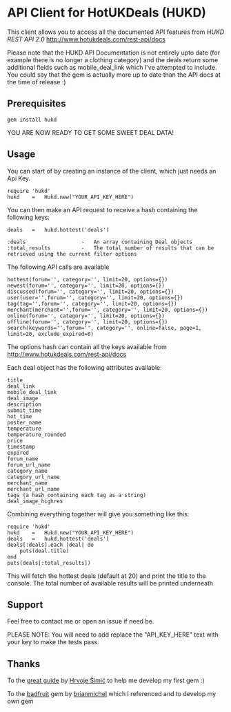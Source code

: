 API Client for HotUKDeals (HUKD)
===================================

This client allows you to access all the documented API features from *HUKD REST API 2.0*
http://www.hotukdeals.com/rest-api/docs

Please note that the HUKD API Documentation is not entirely upto date (for example there is no longer a clothing category) and the deals return some additional fields such as mobile_deal_link which I've attempted to include.
You could say that the gem is actually more up to date than the API docs at the time of release :)

Prerequisites
-------------

	gem install hukd

YOU ARE NOW READY TO GET SOME SWEET DEAL DATA!

Usage
-----

You can start of by creating an instance of the client, which just needs an Api Key.

    require 'hukd'
    hukd	=	Hukd.new("YOUR_API_KEY_HERE")

You can then make an API request to receive a hash containing the following keys:

	deals	=	hukd.hottest('deals')

	:deals					-	An array containing Deal objects
	:total_results			-	The total number of results that can be retrieved using the current filter options

The following API calls are available

	hottest(forum='', category='', limit=20, options={})
	newest(forum='', category='', limit=20, options={})
	discussed(forum='', category='', limit=20, options={})
	user(user='',forum='', category='', limit=20, options={})
	tag(tag='',forum='', category='', limit=20, options={})
	merchant(merchant='',forum='', category='', limit=20, options={})
	online(forum='', category='', limit=20, options={})
	offline(forum='', category='', limit=20, options={})
	search(keywords='',forum='', category='', online=false, page=1, limit=20, exclude_expired=0)

The options hash can contain all the keys available from
http://www.hotukdeals.com/rest-api/docs

Each deal object has the following attributes available:

	title
	deal_link
	mobile_deal_link
    deal_image
    description
    submit_time
    hot_time
    poster_name
    temperature
    temperature_rounded
    price
    timestamp
    expired
    forum_name
    forum_url_name
    category_name
    category_url_name
    merchant_name
    merchant_url_name
    tags (a hash containing each tag as a string)
	deal_image_highres

Combining everything together will give you something like this:

    require 'hukd'
    hukd	=	Hukd.new("YOUR_API_KEY_HERE")
    deals	=	hukd.hottest('deals')
    deals[:deals].each |deal| do
    	puts(deal.title)
    end
    puts(deals[:total_results])

This will fetch the hottest deals (default at 20) and print the title to the console.
The total number of available results will be printed underneath

Support
--------

Feel free to contact me or open an issue if need be.

PLEASE NOTE: You will need to add replace the "API_KEY_HERE" text with your key to make the tests pass.

Thanks
------

To the [great guide](https://github.com/radar/guides/blob/master/gem-development.md) by [Hrvoje Šimić](https://github.com/shime) to help me develop my first gem :)

To the [badfruit](https://github.com/brianmichel/BadFruit) gem by [brianmichel](https://github.com/brianmichel) which I referenced and to develop my own gem